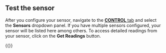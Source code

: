 ## Test the sensor

After you configure your sensor, navigate to the [**CONTROL** tab](/fleet/control/) and select the **Sensors** dropdown panel.
If you have multiple sensors configured, your sensor will be listed here among others.
To access detailed readings from your sensor, click on the **Get Readings** button.

{{<imgproc src="/components/sensor/sensor-control-tab.png" resize="800x" declaredimensions=true alt="The sensor component in the control tab">}}
